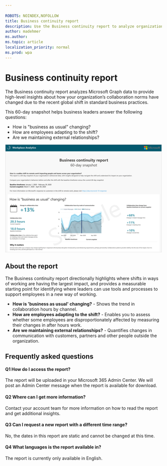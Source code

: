 ```yaml
---

ROBOTS: NOINDEX,NOFOLLOW
title: Business continuity report
description: Use the Business continuity report to analyze organizational collaboration data
author: madehmer
ms.author: 
ms.topic: article
localization_priority: normal 
ms.prod: wpa
---
```


# Business continuity report

The Business continuity report analyzes Microsoft Graph data to provide high-level insights about how your organization’s collaboration norms have changed due to the recent global shift in standard business practices. 

This 60-day snapshot helps business leaders answer the following questions:

* How is "business as usual" changing?  
* How are employees adapting to the shift?  
* Are we maintaining external relationships?

![Business continuity report](../Images/WpA/Tutorials/bc-report.png)

## About the report 

The Business continuity report directionally highlights where shifts in ways of working are having the largest impact, and provides a measurable starting point for identifying where leaders can use tools and processes to support employees in a new way of working.

* **How is 'business as usual' changing?** - Shows the trend in collaboration hours by channel. 
* **How are employees adapting to the shift?** - Enables you to assess whether some employees are disproportionately affected by measuring their changes in after hours work.
* **Are we maintaining external relationships?** - Quantifies changes in communication with customers, partners and other people outside the organization.

## Frequently asked questions

#### Q1 How do I access the report?

The report will be uploaded in your Microsoft 365 Admin Center. We will post an Admin Center message when the report is available for download.

#### Q2 Where can I get more information? 

Contact your account team for more information on how to read the report and get additional insights.

#### Q3 Can I request a new report with a different time range? 

No, the dates in this report are static and cannot be changed at this time.

#### Q4 What languages is the report available in?

The report is currently only available in English.
